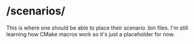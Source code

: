 # /scenarios/
This is where one should be able to place their scenario .bin files. I'm still learning how CMake macros work so it's just a placeholder for now.